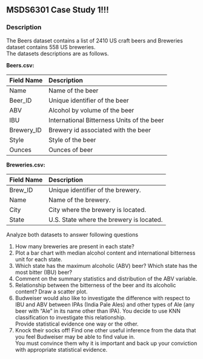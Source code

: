 ## MSDS6301 Case Study 1!!!

### Description

The Beers dataset contains a list of 2410 US craft beers and Breweries dataset contains 558 US breweries.<br>
The datasets descriptions are as follows.

**Beers.csv:**

|**Field Name** | **Description**                          |
|-------------|:-------------------------------------------|
|Name         | Name of the beer                           |
|Beer_ID      | Unique identifier of the beer              |
|ABV          | Alcohol by volume of the beer              |
|IBU          | International Bitterness Units of the beer |
|Brewery_ID   | Brewery id associated with the beer        |  
|Style        | Style of the beer                          |
|Ounces       | Ounces of beer                             |

**Breweries.csv:**


|**Field Name** | **Description**                          |
|---------------|:-----------------------------------------|
|Brew_ID        | Unique identifier of the brewery.        |  
|Name           | Name of the brewery.                     |
|City           | City where the brewery is located.       |
|State          |  U.S. State where the brewery is located.|

Analyze both datasets to answer following questions

1.  How many breweries are present in each state?
2.  Plot a bar chart with median alcohol content and international bitterness unit for each state. 
3.  Which state has the maximum alcoholic (ABV) beer? Which state has the most bitter (IBU) beer?
4.  Comment on the summary statistics and distribution of the ABV variable.
5.  Relationship between the bitterness of the beer and its alcoholic content? Draw a scatter plot.
6.  Budweiser would also like to investigate the difference with respect to IBU and ABV between IPAs (India Pale Ales) and 
    other types of Ale (any beer with “Ale” in its name other than IPA).  You decide to use KNN classification to investigate this relationship.  
    Provide statistical evidence one way or the other. 
7.  Knock their socks off!  Find one other useful inference from the data that you feel Budweiser may be able to find value in.  
    You must convince them why it is important and back up your conviction with appropriate statistical evidence. 
